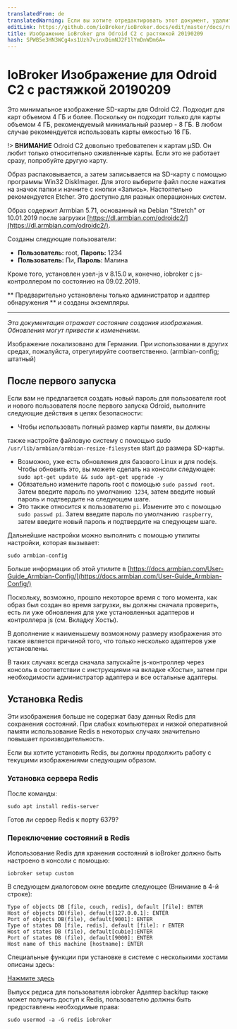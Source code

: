 ```yaml
---
translatedFrom: de
translatedWarning: Если вы хотите отредактировать этот документ, удалите поле «translationFrom», в противном случае этот документ будет снова автоматически переведен
editLink: https://github.com/ioBroker/ioBroker.docs/edit/master/docs/ru/downloads/ioBroker_Image_OdroidC2_20190209_stretch.md
title: Изображение ioBroker для Odroid C2 с растяжкой 20190209
hash: SPWB5e3HN3WCg4xs1Uzh7vinxDimNJ2F1lYmDnWDm6A=
---
```

# IoBroker Изображение для Odroid C2 с растяжкой 20190209
Это минимальное изображение SD-карты для Odroid C2. Подходит для карт объемом 4 ГБ и более. Поскольку он подходит только для карты объемом 4 ГБ, рекомендуемый минимальный размер - 8 ГБ. В любом случае рекомендуется использовать карты емкостью 16 ГБ.

!> **ВНИМАНИЕ** Odroid C2 довольно требователен к картам µSD. Он любит только относительно оживленные карты. Если это не работает сразу, попробуйте другую карту.

Образ распаковывается, а затем записывается на SD-карту с помощью программы Win32 DiskImager. Для этого выберите файл после нажатия на значок папки и начните с кнопки «Запись». Настоятельно рекомендуется Etcher. Это доступно для разных операционных систем.

Образ содержит Armbian 5.71, основанный на Debian "Stretch" от 10.01.2019 после загрузки [https://dl.armbian.com/odroidc2/](https://dl.armbian.com/odroidc2/).

Созданы следующие пользователи:

- **Пользователь:** root, **Пароль:** 1234
- **Пользователь:** Пи, **Пароль:** Малина

Кроме того, установлен узел-js v 8.15.0 и, конечно, iobroker с js-контроллером по состоянию на 09.02.2019.

** Предварительно установлены только администратор и адаптер обнаружения ** и созданы экземпляры.

-----------------

*Эта документация отражает состояние создания изображения. Обновления могут привести к изменениям.*

Изображение локализовано для Германии. При использовании в других средах, пожалуйста, отрегулируйте соответственно. (armbian-config; штатный)

## После первого запуска
Если вам не предлагается создать новый пароль для пользователя root и нового пользователя после первого запуска Odroid, выполните следующие действия в целях безопасности:

- Чтобы использовать полный размер карты памяти, вы должны

также настройте файловую систему с помощью sudo `/usr/lib/armbian/armbian-resize-filesystem` start до размера SD-карты.

- Возможно, уже есть обновления для базового Linux и для nodejs. Чтобы обновить это, вы можете сделать на консоли следующее: `sudo apt-get update && sudo apt-get upgrade -y`
- Обязательно измените пароль root с помощью `sudo passwd root`. Затем введите пароль по умолчанию` 1234`, затем введите новый пароль и подтвердите на следующем шаге.
- Это также относится к пользователю `pi`. Измените это с помощью `sudo passwd pi`. Затем введите пароль по умолчанию` raspberry`, затем введите новый пароль и подтвердите на следующем шаге.

Дальнейшие настройки можно выполнить с помощью утилиты настройки, которая вызывает:

`sudo armbian-config`

Больше информации об этой утилите в [https://docs.armbian.com/User-Guide_Armbian-Config/](https://docs.armbian.com/User-Guide_Armbian-Config/)

Поскольку, возможно, прошло некоторое время с того момента, как образ был создан во время загрузки, вы должны сначала проверить, есть ли уже обновления для уже установленных адаптеров и контроллера js (см. Вкладку Хосты).

В дополнение к наименьшему возможному размеру изображения это также является причиной того, что только несколько адаптеров уже установлены.

В таких случаях всегда сначала запускайте js-контроллер через консоль в соответствии с инструкциями на вкладке «Хосты», затем при необходимости администратор адаптера и все остальные адаптеры.

## Установка Redis
Эти изображения больше не содержат базу данных Redis для сохранения состояний. При слабых компьютерах и низкой оперативной памяти использование Redis в некоторых случаях значительно повышает производительность.

Если вы хотите установить Redis, вы должны продолжить работу с текущими изображениями следующим образом.

### Установка сервера Redis
После команды:

`sudo apt install redis-server`

Готов ли сервер Redis к порту 6379?

### Переключение состояний в Redis
Использование Redis для хранения состояний в ioBroker должно быть настроено в консоли с помощью:

`iobroker setup custom`

В следующем диалоговом окне введите следующее (Внимание в 4-й строке):

```
Type of objects DB [file, couch, redis], default [file]: ENTER
Host of objects DB(file), default[127.0.0.1]: ENTER
Port of objects DB(file), default[9001]: ENTER
Type of states DB [file, redis], default [file]: r ENTER
Host of states DB (file), default[cubie]:ENTER
Port of states DB (file), default[9000]: ENTER
Host name of this machine [hostname]: ENTER
```

Специальные функции при установке в системе с несколькими хостами описаны здесь:

[Нажмите здесь](config/multihost.md)

Выпуск редиса для пользователя iobroker Адаптер backitup также может получить доступ к Redis, пользователю должны быть предоставлены необходимые права:

`sudo usermod -a -G redis iobroker`